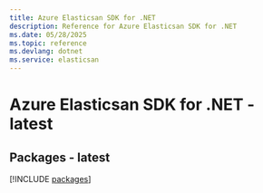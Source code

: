 ```yaml
---
title: Azure Elasticsan SDK for .NET
description: Reference for Azure Elasticsan SDK for .NET
ms.date: 05/28/2025
ms.topic: reference
ms.devlang: dotnet
ms.service: elasticsan
---
```

# Azure Elasticsan SDK for .NET - latest
## Packages - latest
[!INCLUDE [packages](elasticsan-index.md)]